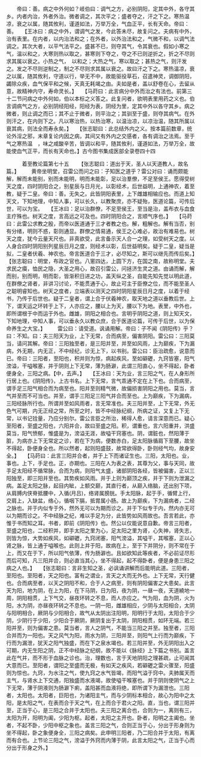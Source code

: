 <!-- { "loadSidebar": true } -->
　　帝曰：善。病之中外何如？岐伯曰：调气之方，必别阴阳，定其中外，各守其乡。内者内治，外者外治。微者调之，其次平之；盛者夺之，汗之下之。寒热温凉，衰之以属，随其攸利，谨道如法，万举万全，气血正平，长有天命。帝曰：善。　　【王冰曰：病之中外，谓调气之发，今此答未尽，故复问之。夫病有中外，治有表里。在内者，以内治法和之；在外者，以外治法和之，气微不和，以调气法调之。其次大者，以平气法平之。盛甚不已，则夺其气，令其衰也。假如小寒之气，温以和之，大寒则热以取之，甚寒则下夺之，夺之不已则逆折之，折之不尽则求其属以衰之。小热之气，　以和之；大热之气，寒以取之；甚热之气，则汗发之。发之不尽则逆制之，制之不尽则求其属以衰之。故曰汗之下之。寒热温凉，衰之以属，随其攸利，守道以行，举无不中，故能驱役草石，召遣神灵，调御阴阳，蠲除众疾，血气保平和之候，天真无耗竭之由。夫如是者，盖以舒卷在心，去留从意，故精神内守，寿命灵长。】　　【马莳曰：此言病分中外而治之有法也。前第三十二节问病之中外何如，伯以本标之义答之。此复问者，欲明表里用药之义也。伯言调病气之方，必别阴经阳经，阳经为表，阴经为里，定其中外以各守其乡。病之微者，则止调之而已；其不止于微者，则平治之；其驯至于盛，则夺其病气。在外则汗之，在内则下之。凡以寒治热，以热治寒，以温治凉，以凉治温，随其所属以衰其病，则法全而寿永矣。】　　【张志聪曰：此总结外内之义。按本篇前数章，统论外淫之邪，末章复论内因之病，其间又有外内之交感者，各有调治之法焉。至于气之寒热温　，味之咸酸辛苦，皆调以和平，随其攸利，谨道如法，万举万全，故能使血气正平，而长有天命也。】古今图书集成医部全录卷四十四

　　　着至教论篇第七十五
　　【张志聪曰：道出于天，圣人以天道教人，故名篇。】
　　黄帝坐明堂，召雷公而问之曰：子知医之道乎？雷公对曰：诵而颇能解，解而未能别，别而未能明，明而未能彰，足以治羣僚，不足至侯王。愿得受树天之度，四时阴阳合之，别星辰与日月光，以彰经术，后世益明，上通神农，着至教，疑于二皇。帝曰：善。无失之。此皆阴阳表里，上下雌雄相输应也。而道上知天文，下知地理，中知人事，可以长久，以教聚庶，亦不疑殆，医道论篇，可传后世，可以为宝。　　【王冰曰：足以治群僚，不足至侯王，至当是治，盖布衣与血食主疗殊也。树天之度，言高远之可及也。四时阴阳合之，言顺气序也。】　　【马莳曰：此雷公求教之殷，而帝以医道通于三才者教之也。解，粗解也。解有当否，别有分绪，明则不惑，彰则通显。群僚之情易通，侯王之心难必，故治有难易也。树天之度，犹今云量天尺也。非真欲受，此言备示天人合一之理，如受树天之度。以人身合四时阴阳别列星辰日月之度，则经术以彰，后世益明矣。疑于二皇，疑当是拟，二皇者伏羲、神农也。帝言医道合于三才，必尽知之，斯可以继先而传后矣。】　　【张志聪曰：明堂，布政之官也。八窻四达，上圆下方，在国之南，故称明堂。夫求民之瘼，恤民之隐，大圣之用心，故召引雷公，问拯济生灵之道。由诵而解，解而别，别而明，明而彰，皆渐积日进之功，盖天纵之圣，自能先知先觉以明此道，在群僚之肾者，非讲习讨论，不能贯通于心，故止可主于臣僚之位，而不能至圣人之聪明睿知也。树天之度者，立端表以测天之四时阴阳星辰日月之度，以着于经书，乃传于后世也。疑于二皇者，谓上合于伏羲神农，取天地之道以垂教后世。上下，谓天运之环转于上下，人亦应之，腰以上为天，腰以下为地。表里，中外也，即所谓根于中而运于外也。雌雄，阴阳之相合也。言明乎阴阳之道，则上知天文，下知地理，中知人事，可以垂永久以教众庶，合于医道论篇，可传于后世，以为保命养生之大宝。】
　　雷公曰：请受道。讽诵用解。帝曰：子不闻《阴阳传》乎？曰：不知。曰：夫三阳天为业，上下无常，合而病至，偏害阴阳。雷公曰：三阳莫当，请问其解。帝曰：三阳独至者，是三阳并至，并至如风雨，上为巅疾，下为漏病，外无期，内无正，不中经纪，诊无上下，以书别。雷公曰：臣治疏愈，说意而已。帝曰：三阳者，至阳也，积并则为惊，病起疾风，至如礔礰，九窍皆塞，阳气滂溢，干嗌喉塞，并于阴则上下无常，薄为肠澼，此谓三阳直心，坐不得起，卧者便身全，三阳之病。【中，去声。】　　【王冰曰：天为业，言三阳之气，在人身形所行居上也。《阴阳传》，上古书名。上下无常，言气乖通不定在上下也。合而病至，谓手足三阳气相合而为病至也。阳并至则精气微，故偏损害阴阳之用也。莫当，言气并至而不可当也。并至，谓手三阳足三阳气并合而至也。上为巅疾，下为漏病，三阳经脉所行也。所谓并至如风雨者，言无常准也。夫三阳并至，上下无常，外无色气可期，内无正经之常，所至之时，皆不中经脉纪纲，所病之证，又复上下无常，以书记铨量，乃应分别尔。雷公言臣之所治，稀得人愈，请言深意而已。疑心至阳者，至盛之阳也，六阳并合，故曰至盛之阳。积，谓重也，言六阳重并，洪盛莫当，阳气愤郁，惟盛是为，滂溢无涯，故嗌干窍塞也。阴，谓脏也，然阳薄于脏，为病亦上下无常定之诊，若在下为病，便数赤白，足太阳脉循肩下至腰，故坐不得起，卧便身全也。所以然者，起则阳盛鼓，故常欲得卧，卧则经气均，故身安全。】　　【马莳曰：此言三阳并合者，并于上下而诸证生也。三阳，太阳也。业，事也。上下，手足也。正，亦期也。三阳在人为表之表，其尊为父，事与天同，故手足太阳经不循常脉，合而为病，则阳气太盛，诸部阴阳各经，皆被偏害，正以三阳独至，即三阳并至也。其势疾如风雨。并于上则为巅顶之疾，并于下则为泄漏之病。盖足太阳之脉，起目内眦，上额交巅，其直行者，从巅入络脑，还出别下项，从肩膊内侠脊抵腰中，入循(月吕)，络肾属膀胱。手太阳脉，起于手，循臂上行，交肩上，入缺盆，络心，循咽下膈，抵胃属小肠。故上为巅疾，下为漏病者，二经之脉也。并于内似专于外，然外无可以为期而诊之。并于下似专于内，然内亦无可以为期而诊之。不中经脉之纪，难以手足为分，此皆势如风雨故也。吾言若此，亦惟于书而知之耳。书者，即前《阴阳传》也。然公以仅能说意自歉。帝言三阳者，至盛之阳也，二经积并，即手太阳之里为心，足太阳之里为肾，心失神，肾失志，则皆为惊，大势如疾风，如礔礰，九窍闭塞，阳气滂溢，其嗌干，其喉塞，正以心肾之脉，皆上通于嗌喉也。此则上并于阳，故病在上，至于下并阴分，则不常在于上，而又在于下，所以阳气依薄，传为肠澼也。且如欲知此等疾者，不必前证尽形而后可知，凡三阳并合，则必直当其心，坐不得起，起不得卧者，便是身患三阳之病之人也。】　　【张志聪曰：言非生知之圣，必讽诵讲解而后能明此道。三阳者，至阳也。至阳者，天之阳也。富有之谓业，言天之大而无外也。上下无常，天行健也。合而病至者，以天之阴阳不和，合于人之病至，则有阴阳偏害之大患矣。此言天为阳，地为阴，在上为阳，在下马阴，日为阳，夜为阴，一昼一夜，天道繞地一周，阴阳相贯，上下气交，昼夜环转之不息，而人亦应之。气为阳，血为阴，火为阳，水为阴，亦昼夜环转之不息也。一阴一阳，雌雄相应，少阴与太阳相合，太阴与阳明相合，厥阴与少阳相合，故气从太阴出注阳明，阳明行于太阳，太阳合于少阴，少阴行于少阳，少阳合于厥阴，厥阴复出于太阴，阴阳相贯，如环无端。若三阳并至，则为偏害之患。莫当者，言人之阴气，不能当三阳之并至。独至者，三阳合并而为一阳也。天之风气为阳，雨水为阴，三阳并至，则阳气上行而为巅疾，下行而为漏泄，犹天之阳气独盛，而在下之泉水竭也。若三阳并至，外无阴阳出入之可期，内无生阳之阴，正不中经脉之纪纲，故不能以《脉经》上下篇之书别。盖言此在气并，而不形于血脉之诊也。治，理数也，言于天地阴阳之理甚疏，止可闻其大意而已。至阳者，谓阳之至盛而无极，有如天之疾风，若礔礰之雷火骤至，阳盛则为惊也。九窍，为水注之气，使九窍之水气皆竭，而阳气溢于窍中。夫肺属天而主气，与肾水上下交通，阳独盛而水液竭，故使嗌干喉塞也。并于阴则使阴气之上下无常，薄于阴液则为肠澼下痢，盖阳甚而血液将绝，即所谓下为漏泄也。三阳者，太阳也。太阳者，巨阳也，为诸阳主气，而与少阴标本相合，故心为阳中之太阳，是太阳之气，在表而合于天之气，在上而合于君火之阳。直，当也，谓三阳并至，正当于心，是三阳之合并于太阳也。夫三阳之离合也，合则为一，离则有三，太阳为开，阳明为阖，少阳为枢。起者，太阳之主开也。卧者，阳明之主阖也。坐者，不起不卧，少阳中枢之象也。盖言三阳之气，合则正当于心，分出于形身则为坐不得起，卧之象便身全，三阳之病矣。此申明三阳者，乃二阳合并于太阳，有离而有合也。上节论三阳之气，滂溢于外窍而内薄于阴，此言太阳之气，正当于心而分出于形身之外。】
